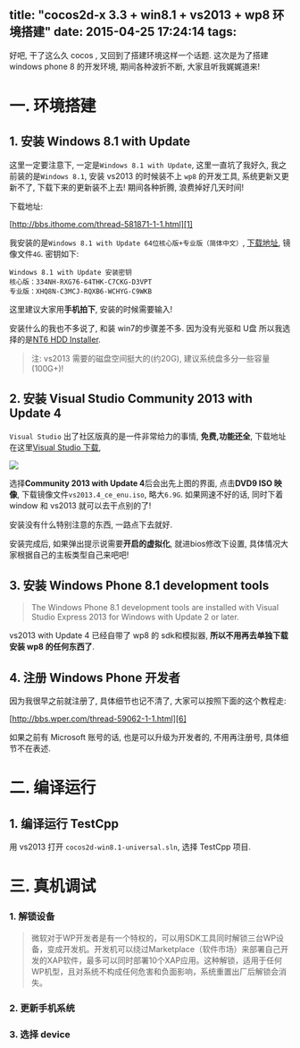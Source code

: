 title: "cocos2d-x 3.3 + win8.1 + vs2013 + wp8 环境搭建"
date: 2015-04-25 17:24:14
tags:
---


好吧, 干了这么久 cocos , 又回到了搭建环境这样一个话题. 这次是为了搭建 windows phone 8 的开发环境, 期间各种波折不断, 大家且听我娓娓道来!

# 一. 环境搭建

## 1. 安装 Windows 8.1 with Update

这里一定要注意下, 一定是`Windows 8.1 with Update`, 这里一直坑了我好久, 我之前装的是`Windows 8.1`, 安装 vs2013 的时候装不上 `wp8` 的开发工具, 系统更新又更新不了, 下载下来的更新装不上去! 期间各种折腾, 浪费掉好几天时间!

下载地址:

[http://bbs.ithome.com/thread-581871-1-1.html][1]

我安装的是`Windows 8.1 with Update 64位核心版+专业版（简体中文）`, [下载地址][2], 镜像文件`4G`. 密钥如下:

```
Windows 8.1 with Update 安装密钥
核心版：334NH-RXG76-64THK-C7CKG-D3VPT
专业版：XHQ8N-C3MCJ-RQXB6-WCHYG-C9WKB
```

这里建议大家用**手机拍下**, 安装的时候需要输入!

安装什么的我也不多说了, 和装 win7的步骤差不多. 因为没有光驱和 U盘 所以我选择的是[NT6 HDD Installer][5].

> 注: vs2013 需要的磁盘空间挺大的(约20G), 建议系统盘多分一些容量(100G+)!

## 2. 安装 Visual Studio Community 2013 with Update 4

`Visual Studio` 出了社区版真的是一件非常给力的事情, **免费,功能还全**, 下载地址在这里[Visual Studio 下载][3], 

![][4]

选择**Community 2013 with Update 4**后会出先上图的界面, 点击**DVD9 ISO 映像**, 下载镜像文件`vs2013.4_ce_enu.iso`, 略大`6.9G`. 如果网速不好的话, 同时下着 window 和 vs2013 就可以去干点别的了! 

安装没有什么特别注意的东西, 一路点下去就好.


安装完成后, 如果弹出提示说需要**开启的虚拟化**, 就进bios修改下设置, 具体情况大家根据自己的主板类型自己来吧吧!

## 3. 安装 Windows Phone 8.1 development tools

> The Windows Phone 8.1 development tools are installed with Visual Studio Express 2013 for Windows with Update 2 or later. 

vs2013 with Update 4 已经自带了 wp8 的 sdk和模拟器, **所以不用再去单独下载安装 wp8 的任何东西了**.

## 4. 注册 Windows Phone 开发者

因为我很早之前就注册了, 具体细节也记不清了, 大家可以按照下面的这个教程走:

[http://bbs.wper.com/thread-59062-1-1.html][6]

如果之前有 Microsoft 账号的话, 也是可以升级为开发者的, 不用再注册号, 具体细节不在表述.

# 二. 编译运行

## 1. 编译运行 TestCpp

用 vs2013 打开 `cocos2d-win8.1-universal.sln`, 选择 TestCpp 项目.


# 三. 真机调试

### 1. 解锁设备

> 微软对于WP开发者是有一个特权的，可以用SDK工具同时解锁三台WP设备，变成开发机。开发机可以绕过Marketplace（软件市场）来部署自己开发的XAP软件，最多可以同时部署10个XAP应用。这种解锁，适用于任何WP机型，且对系统不构成任何危害和负面影响，系统重置出厂后解锁会消失。


### 2. 更新手机系统

### 3. 选择 device


[1]: http://bbs.ithome.com/thread-581871-1-1.html
[2]: ed2k://|file|cn_windows_8.1_with_update_x64_dvd_4048046.iso|4298139648|541A9F2BAF8CD7AA0DBCEACD378320B5|/
[3]: https://www.visualstudio.com/zh-cn/downloads/download-visual-studio-vs.aspx
[4]: /img/QQ20150425-1@2x.jpg
[5]: http://www.iplaysoft.com/nt6-hdd-installer.html
[6]: http://bbs.wper.com/thread-59062-1-1.html